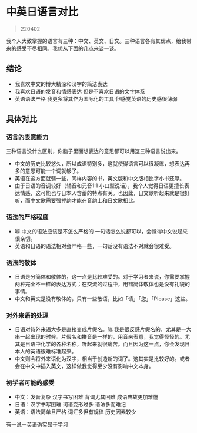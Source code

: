 # 中英日语言对比

> 220402

我个人大致掌握的语言有三种：中文、英文、日文。三种语言各有其优点，给我带来的感受不尽相同。我想从下面的几点来谈一谈。

## 结论

- 我喜欢中文的博大精深和汉字的简洁表达
- 我喜欢日语的发音和情感表达 但是不喜欢日语的文字体系
- 英语语法严格 我更多将其作为国际化的工具 但感觉英语的历史感很薄弱

## 具体对比

### 语言的表意能力

三种语言没什么区别，你脑子里面想表达的意思都可以用这三种语言说出来。

- 中文的历史比较悠久，所以成语特别多，这就使得语言可以很凝练，想表达再多的意思可能一个词就够了。
- 英语在这方面就弱一些，同样内容的书，英文版和中文版相比字小书还厚。
- 由于日语的音调较好（辅音和元音1:1 小口型说话），我个人觉得日语更擅长表达情感，这可能也与日本人含蓄的特点有关。也因此，日文歌听起来就是很好听，而中文歌需要强押韵才能在音韵上和日文歌相比。

### 语法的严格程度

- 嘛 中文的语法应该是不怎么严格的 一句话怎么说都可以，会觉得中文说起来很亲切。
- 英语和日语的语法相对会严格一些，一句话没有语法不对就会很难受。

### 语法的敬体

- 日语是分简体和敬体的，这一点是比较难受的。对于学习者来说，你需要掌握两种完全不一样的表达方式；在交流的过程中，用错简体敬体也是没有礼貌的事情。
- 中文和英文是没有敬体的，只有一些敬语，比如「请」「您」「Please」这些。

### 对外来语的处理

- 日语对待外来语大多是直接变成片假名。嘛 我是很反感片假名的，尤其是一大串一起出现的时候。片假名和拼音是一样的，用音来表意，我觉得怪怪的。尤其是日语中化学的各种名称，听起来就很痛苦。而且因为这一点，你会发现日本人的英语很难标准起来。
- 中文则会将外来语化为汉字，相当于创造新的词了。这其实是比较好的。或者会在中文中插入英文，这样做我觉得至少没有影响中文本身。

### 初学者可能的感受

- 中文：发音复杂 汉字书写困难 背词尤其困难 成语典故更加难懂
- 日语：汉字书写困难 词语变形过多 语法多而难记
- 英语：语法简单且严格 词汇多但有规律 历史因素较少

有一说一英语确实易于学习
